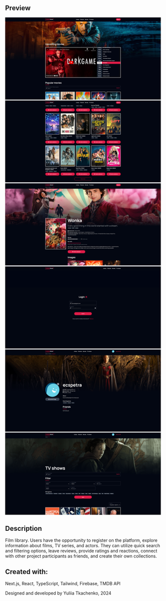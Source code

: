 ## Preview
![project-screenshot-1](public/assets/images/screenshot-1.png)
![project-screenshot-2](public/assets/images/screenshot-2.png)
![project-screenshot-3](public/assets/images/screenshot-3.png)
![project-screenshot-4](public/assets/images/screenshot-4.png)
![project-screenshot-5](public/assets/images/screenshot-5.png)
![project-screenshot-6](public/assets/images/screenshot-6.png)

## Description

Film library. Users have the opportunity to register on the platform, explore information about films, TV series, and actors. They can utilize quick search and filtering options, leave reviews, provide ratings and reactions, connect with other project participants as friends, and create their own collections.

## Created with:
Next.js, React, TypeScript, Tailwind, Firebase, TMDB API

Designed and developed by Yuliia Tkachenko, 2024